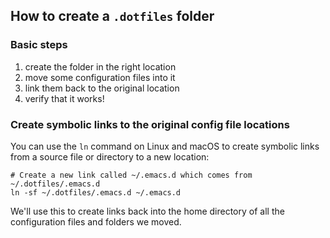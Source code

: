 
## How to create a `.dotfiles` folder 

### Basic steps

1. create the folder in the right location
2. move some configuration files into it
3. link them back to the original location
4. verify that it works!

### Create symbolic links to the original config file locations

You can use the `ln` command on Linux and macOS to create symbolic links from a source file or directory to a new location:

```
# Create a new link called ~/.emacs.d which comes from ~/.dotfiles/.emacs.d
ln -sf ~/.dotfiles/.emacs.d ~/.emacs.d
```

We'll use this to create links back into the home directory of all the configuration files and folders we moved.

